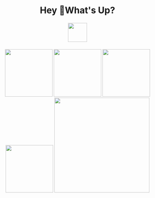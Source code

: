 <h1 align="center">Hey 👋What's Up?</h1>

###

<p align="center">
  <img src="https://skillicons.dev/icons?i=py,apple,cpp,c,jetbrains,bash,neovim,octave,julia" height="60" />
</p>


###

###

<div align="center">
  <img src="https://github-readme-stats.vercel.app/api?username=itsFeby&show_icons=true&count_private=true&theme=tokyonight&hide_border=false" height="150" />
  <img src="https://github-readme-stats.vercel.app/api/top-langs/?username=itsFeby&layout=compact&theme=tokyonight&hide_border=false" height="150" />
  <img src="https://streak-stats.demolab.com?user=itsFeby&theme=tokyonight&hide_border=false&border_radius=5" height="150" />
  <img src="https://github-profile-trophy.vercel.app/?username=itsFeby&theme=tokyonight&margin-w=8&margin-h=8" height="150" />
  <img src="https://github-readme-activity-graph.vercel.app/graph?username=itsFeby&theme=tokyo-night&radius=16&area=true" height="300" />
</div>

###

